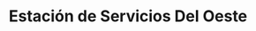 ---
title: "Estación de Servicios Del Oeste"
url: /caracas/estacion-de-servicios-del-oeste/
shop: piezas de automóviles
---